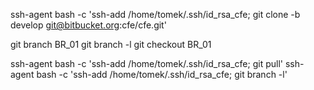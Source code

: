 ssh-agent bash -c 'ssh-add /home/tomek/.ssh/id_rsa_cfe; git clone -b develop git@bitbucket.org:cfe/cfe.git'
 
git branch BR_01
git branch -l
git checkout BR_01


ssh-agent bash -c 'ssh-add /home/tomek/.ssh/id_rsa_cfe; git pull'
ssh-agent bash -c 'ssh-add /home/tomek/.ssh/id_rsa_cfe; git branch -l'
